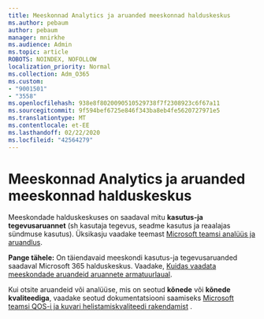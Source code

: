 ```yaml
---
title: Meeskonnad Analytics ja aruanded meeskonnad halduskeskus
ms.author: pebaum
author: pebaum
manager: mnirkhe
ms.audience: Admin
ms.topic: article
ROBOTS: NOINDEX, NOFOLLOW
localization_priority: Normal
ms.collection: Adm_O365
ms.custom:
- "9001501"
- "3558"
ms.openlocfilehash: 938e8f8020090510529738f7f2308923c6f67a11
ms.sourcegitcommit: 9f594bef6725e846f343ba8eb4fe5620727971e5
ms.translationtype: MT
ms.contentlocale: et-EE
ms.lasthandoff: 02/22/2020
ms.locfileid: "42564279"
---
```

# <a name="teams-analytics-and-reports-in-the-teams-admin-center"></a>Meeskonnad Analytics ja aruanded meeskonnad halduskeskus

Meeskondade halduskeskuses on saadaval mitu **kasutus-ja tegevusaruannet** (sh kasutaja tegevus, seadme kasutus ja reaalajas sündmuse kasutus). Üksikasju vaadake teemast [Microsoft teamsi analüüs ja aruandlus](https://docs.microsoft.com/microsoftteams/teams-analytics-and-reports/teams-reporting-reference).

**Pange tähele:** On täiendavaid meeskondi kasutus-ja tegevusaruanded saadaval Microsoft 365 halduskeskus. Vaadake, [Kuidas vaadata meeskondade aruandeid aruannete armatuurlaual](https://docs.microsoft.com/microsoftteams/teams-activity-reports#how-to-view-the-teams-reports-in-the-reports-dashboard).

Kui otsite aruandeid või analüüse, mis on seotud **kõnede** või **kõnede kvaliteediga**, vaadake seotud dokumentatsiooni saamiseks [Microsoft teamsi QOS-i ja kuvari helistamiskvaliteedi rakendamist](https://docs.microsoft.com/microsoftteams/monitor-call-quality-qos) .

